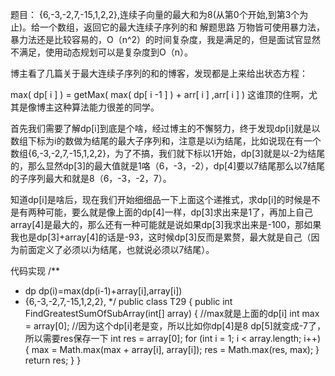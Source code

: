 题目：
	{6,-3,-2,7,-15,1,2,2},连续子向量的最大和为8(从第0个开始,到第3个为止)。给一个数组，返回它的最大连续子序列的和
解题思路
​ 万物皆可使用暴力法，暴力法还是比较容易的，O（n^2）的时间复杂度，我是满足的，但是面试官显然不满足，使用动态规划可以是复杂度到O（n）。

​ 博主看了几篇关于最大连续子序列的和的博客，发现都是上来给出状态方程：

 max( dp[ i ] ) = getMax( max( dp[ i -1 ] ) + arr[ i ] ,arr[ i ] )
​ 这谁顶的住啊，尤其是像博主这种算法能力很差的同学。

​ 首先我们需要了解dp[i]到底是个啥，经过博主的不懈努力，终于发现dp[i]就是以数组下标为i的数做为结尾的最大子序列和，注意是以i为结尾，比如说现在有一个数组{6,-3,-2,7,-15,1,2,2}，为了不搞，我们就下标以1开始，dp[3]就是以-2为结尾的，那么显然dp[3]的最大值就是1咯（6，-3，-2），dp[4]要以7结尾那么以7结尾的子序列最大和就是8（6，-3，-2，7）。

​ 知道dp[i]是啥后，现在我们开始细细品一下上面这个递推式，求dp[i]的时候是不是有两种可能，要么就是像上面的dp[4]一样，dp[3]求出来是1了，再加上自己array[4]是最大的，那么还有一种可能就是说如果dp[3]我求出来是-100，那如果我也是dp[3]+array[4]的话是-93，这时候dp[3]反而是累赘，最大就是自己（因为前面定义了必须以i为结尾，也就说必须以7结尾）。

代码实现
/**
 * dp dp(i)=max(dp(i-1)+array[i],array[i])
 * {6,-3,-2,7,-15,1,2,2},
 */
public class T29 {
    public int FindGreatestSumOfSubArray(int[] array) {
        //max就是上面的dp[i]
        int max = array[0];
        //因为这个dp[i]老是变，所以比如你dp[4]是8 dp[5]就变成-7了，所以需要res保存一下
        int res = array[0];
        for (int i = 1; i < array.length; i++) {
            max = Math.max(max + array[i], array[i]);
            res = Math.max(res, max);
        }
        return res;
    }
}
